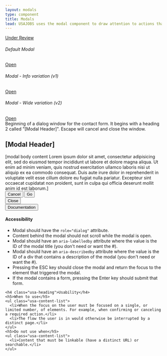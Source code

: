 ```yaml
---
layout: modals
type: component
title: Modals
lead: USAJOBS uses the modal component to draw attention to actions that require user input.
---
```


<a href="{{ site.baseurl }}/getting-started/#maturity" class="usa-label maturity under_review">Under Review</a>

<div class="preview">
  <h6 class="usa-heading-alt">Default Modal</h6>
  <a href="#modal-trigger" class="usa-button usajobs-button" data-object-trigger="modal" data-target="#modal-demo">Open</a>

  <h6 class="usa-heading-alt">Modal - Info variation (v1)</h6>
  <a href="#modal-trigger" class="usa-button usajobs-button" data-object-trigger="modal" data-target="#modal-info-demo">Open</a>

  <h6 class="usa-heading-alt">Modal - Wide variation (v2)</h6>
  <a href="#modal-trigger" class="usa-button usajobs-button" data-object-trigger="modal" data-target="#modal-wide-demo">Open</a>


  <div class="usajobs-modal" data-object="modal" data-state="is-closed" id="modal-default" aria-hidden="true" role="dialog" aria-labelledby="usajobs-modal-heading" aria-describedby="usajobs-modal-description">
  <div class="usajobs-modal__dialog">
    <div class="usajobs-modal__content">
      <div id="usajobs-modal-description" class="usajobs-assistive-text">
        Beginning of a dialog window for the contact form. It begins with a heading 2
        called &quot;[Modal Header]&quot;. Escape will cancel and close the window.
      </div>
      <div class="usajobs-modal__header">
        <h2 id="usajobs-modal-heading" class="usajobs-modal__title">[Modal Header]</h2>
      </div>
      <div class="usajobs-modal__body">
        [modal body content Lorem ipsum dolor sit amet, consectetur adipisicing elit, sed do eiusmod tempor incididunt ut labore et dolore magna aliqua. Ut enim ad minim veniam,
        quis nostrud exercitation ullamco laboris nisi ut aliquip ex ea commodo
        consequat. Duis aute irure dolor in reprehenderit in voluptate velit esse
        cillum dolore eu fugiat nulla pariatur. Excepteur sint occaecat cupidatat non
        proident, sunt in culpa qui officia deserunt mollit anim id est laborum.]
      </div>
      <div class="usajobs-modal__footer">
        <button class="usa-button-big usa-button-outline" data-behavior="modal.close">Cancel</button>
        <button class="usa-button-big usa-button-primary" data-behavior="modal.close">Go</button>
      </div>
      <div class="usajobs-modal__actions">
        <button class="usajobs-modal__close" data-behavior="modal.close" >
          <span class="usajobs-assistive-text">Close</span>
        </button>
      </div>
    </div>
  </div>
</div>

<div class="usa-accordion-bordered usa-accordion-docs">
  <button class="usa-button-unstyled usa-accordion-button"
      aria-expanded="true" aria-controls="collapsible-0">
    Documentation
  </button>
  <div id="collapsible-0" aria-hidden="false" class="usa-accordion-content">
    <h4 class="usa-heading">Accessibility</h4>
    <ul class="usa-content-list">
      <li>Modal should have the <code>role="dialog"</code> attribute.</li>
      <li>Content behind the modal should not scroll while the modal is open.</li>
      <li>Modal should have an <code>aria-labelledby</code> attribute where the value is the ID of the modal title (you don't need or want the #).</li>
      <li>Modal should have an <code>aria-describedby</code> attribute where the value is the ID of a div that contains a description of the modal (you don't need or want the #).</li>
      <li>Pressing the ESC key should close the modal and return the focus to the element that triggered the modal.</li>
      <li>If the modal contains a form, pressing the Enter key should submit that form.</li>
    </ul>

    <h4 class="usa-heading">Usability</h4>
    <h5>When to use</h5>
    <ul class="usa-content-list">
      <li>When the focus on the user must be focused on a single, or limited number, of elements. For example, when confirming or canceling a required action.</li>
      <li>The flow the user is in would otherwise be interrupted by a distinct page.</li>
    </ul>
    <h5>Do not use when</h5>
    <ul class="usa-content-list">
      <li>Content that must be linkable (have a distinct URL) or searchable.</li>
    </ul>
  </div>
</div>
